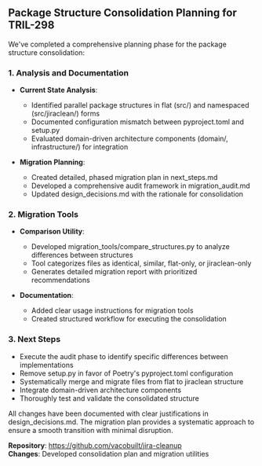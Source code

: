 ## Package Structure Consolidation Planning for TRIL-298

We've completed a comprehensive planning phase for the package structure consolidation:

### 1. Analysis and Documentation

- **Current State Analysis**:
  - Identified parallel package structures in flat (src/) and namespaced (src/jiraclean/) forms
  - Documented configuration mismatch between pyproject.toml and setup.py
  - Evaluated domain-driven architecture components (domain/, infrastructure/) for integration

- **Migration Planning**:
  - Created detailed, phased migration plan in next_steps.md
  - Developed a comprehensive audit framework in migration_audit.md
  - Updated design_decisions.md with the rationale for consolidation

### 2. Migration Tools

- **Comparison Utility**:
  - Developed migration_tools/compare_structures.py to analyze differences between structures
  - Tool categorizes files as identical, similar, flat-only, or jiraclean-only
  - Generates detailed migration report with prioritized recommendations

- **Documentation**:
  - Added clear usage instructions for migration tools
  - Created structured workflow for executing the consolidation

### 3. Next Steps

- Execute the audit phase to identify specific differences between implementations
- Remove setup.py in favor of Poetry's pyproject.toml configuration
- Systematically merge and migrate files from flat to jiraclean structure
- Integrate domain-driven architecture components
- Thoroughly test and validate the consolidated structure

All changes have been documented with clear justifications in design_decisions.md. The migration plan provides a systematic approach to ensure a smooth transition with minimal disruption.

**Repository**: https://github.com/vacobuilt/jira-cleanup  
**Changes**: Developed consolidation plan and migration utilities

